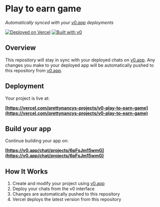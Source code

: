 # Play to earn game

*Automatically synced with your [v0.app](https://v0.app) deployments*

[![Deployed on Vercel](https://img.shields.io/badge/Deployed%20on-Vercel-black?style=for-the-badge&logo=vercel)](https://vercel.com/prettynancys-projects/v0-play-to-earn-game)
[![Built with v0](https://img.shields.io/badge/Built%20with-v0.app-black?style=for-the-badge)](https://v0.app/chat/projects/6pFsJm15wmG)

## Overview

This repository will stay in sync with your deployed chats on [v0.app](https://v0.app).
Any changes you make to your deployed app will be automatically pushed to this repository from [v0.app](https://v0.app).

## Deployment

Your project is live at:

**[https://vercel.com/prettynancys-projects/v0-play-to-earn-game](https://vercel.com/prettynancys-projects/v0-play-to-earn-game)**

## Build your app

Continue building your app on:

**[https://v0.app/chat/projects/6pFsJm15wmG](https://v0.app/chat/projects/6pFsJm15wmG)**

## How It Works

1. Create and modify your project using [v0.app](https://v0.app)
2. Deploy your chats from the v0 interface
3. Changes are automatically pushed to this repository
4. Vercel deploys the latest version from this repository